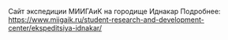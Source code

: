 Сайт экспедиции МИИГАиК на городище Иднакар  Подробнее: https://www.miigaik.ru/student-research-and-development-center/ekspeditsiya-idnakar/
